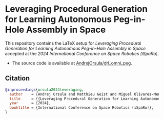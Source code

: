 # Leveraging Procedural Generation for Learning Autonomous Peg-in-Hole Assembly in Space

This repository contains the LaTeX setup for *Leveraging Procedural Generation for Learning Autonomous Peg-in-Hole Assembly in Space* accepted at the *2024 International Conference on Space Robotics (iSpaRo)*.

- The source code is available at [AndrejOrsula/drl_omni_peg](https://github.com/AndrejOrsula/drl_omni_peg).

## Citation

```bibtex
@inproceedings{orsula2024leveraging,
  author    = {Andrej Orsula and Matthieu Geist and Miguel Olivares-Mendez and Carol Martinez},
  title     = {{Leveraging Procedural Generation for Learning Autonomous Peg-in-Hole Assembly in Space}},
  year      = {2024},
  booktitle = {International Conference on Space Robotics (iSpaRo)},
}
```
